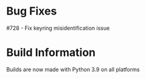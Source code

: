 # Bug Fixes

\#728 - Fix keyring misidentification issue

# Build Information

Builds are now made with Python 3.9 on all platforms
